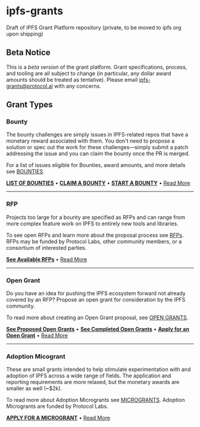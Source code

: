 # ipfs-grants
Draft of IPFS Grant Platform repository (private, to be moved to ipfs org upon shipping)

## Beta Notice
This is a _beta version_ of the grant platform. Grant specifications, process, and tooling are all subject to change (in particular, any dollar award amounts should be treated as tentative). Please email ipfs-grants@protocol.ai with any concerns.

## Grant Types

### Bounty
The bounty challenges are simply issues in IPFS-related repos that have a monetary reward associated with them. You don't need to propose a solution or spec out the work for these challenges⁠—simply submit a patch addressing the issue and you can claim the bounty once the PR is merged.

For a list of issues eligible for Bounties, award amounts, and more details see [BOUNTIES](BOUNTIES.md)

[**LIST OF BOUNTIES**](../../projects/1) • [**CLAIM A BOUNTY**](BOUNTIES.md#how-to-collect) • [**START A BOUNTY**](BOUNTIES.md#how-to-propose) • [Read More](BOUNTIES.md)

---

### RFP
Projects too large for a bounty are specified as RFPs and can range from more complex feature work on IPFS to entirely new tools and libraries. 

To see open RFPs and learn more about the proposal process see [RFPs](rfps). RFPs may be funded by Protocol Labs, other community members, or a consortium of interested parties.

[**See Available RFPs**](rfps) • [Read More](rfps)

---

### Open Grant
Do you have an idea for pushing the IPFS ecosystem forward not already covered by an RFP? Propose an open grant for consideration by the IPFS community.

To read more about creating an Open Grant proposal, see [OPEN GRANTS](open-grants).

[**See Proposed Open Grants**](open-grants) • [**See Completed Open Grants**](open-grants/completed) • [**Apply for an Open Grant**](open-grants/README.md) • [Read More](open-grants/README.md)

---

### Adoption Micogrant
These are small grants intended to help stimulate experimentation with and adoption of IPFS across a wide range of fields. The application and reporting requirements are more relaxed, but the monetary awards are smaller as well (~$2k).

To read more about Adoption Microgrants see [MICROGRANTS](MICROGRANTS.md). Adoption Microgrants are funded by Protocol Labs.

[**APPLY FOR A MICROGRANT**](MICROGRANTS.md#Apply) • [Read More](MICROGRANTS.md)
